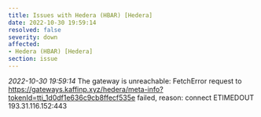```yaml
---
title: Issues with Hedera (HBAR) [Hedera]
date: 2022-10-30 19:59:14
resolved: false
severity: down
affected:
- Hedera (HBAR) [Hedera]
section: issue
---
```


*2022-10-30 19:59:14* The gateway is unreachable: FetchError request to https://gateways.kaffinp.xyz/hedera/meta-info?tokenId=tti_1d0df1e636c9cb8ffecf535e failed, reason: connect ETIMEDOUT 193.31.116.152:443